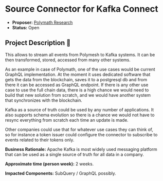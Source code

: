 # Source Connector for Kafka Connect 

* **Proposer:** [Polymath Research](https://polymath.network)
* **Status:** Open

## Project Description :page_facing_up: 

This allows to stream all events from Polymesh to Kafka systems. It can be then transformed, stored, accessed from many other systems.

As an example in case of Polymath, one of the use cases would be current GraphQL implementation. At the moment it uses dedicated software that gets the data from the blockchain, saves it to a postgresql db and from there it can be accessed as GraphQL endpoint. If there is any other use case to use the full chain data, there is a high chance we would need to build that new solution from scratch, and we would have another system that synchronizes with the blockchain.

Kafka as a source of truth could be used by any number of applications. It also supports schema evolution so there is a chance we would not have to resync everything from scratch each time an update is made.

Other companies could use that for whatever use cases they can think of, so for instance a token issuer could configure the connector to subscribe to events related to their tokens only.

**Business Rationale:** Apache Kafka is most widely used messaging platform that can be used as a single source of truth for all data in a company. 

**Approximate time (person week):** 2 weeks.

**Impacted Components:** SubQuery / GraphQL possibly.
